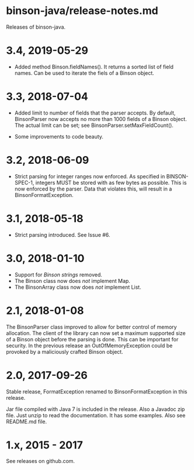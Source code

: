 binson-java/release-notes.md
============================

Releases of binson-java.


3.4, 2019-05-29
===============

* Added method Binson.fieldNames(). It returns a sorted list of field names.
  Can be used to iterate the fiels of a Binson object.



3.3, 2018-07-04
===============

* Added limit to number of fields that the parser accepts. By default, BinsonParser now
  accepts no more than 1000 fields of a Binson object. The actual limit can be set; 
  see BinsonParser.setMaxFieldCount().
  
* Some improvements to code beauty.


3.2, 2018-06-09
===============

* Strict parsing for integer ranges now enforced. As specified in BINSON-SPEC-1, integers
  MUST be stored with as few bytes as possible. This is now enforced by the parser.
  Data that violates this, will result in a BinsonFormatException.


3.1, 2018-05-18
===============

* Strict parsing introduced. See Issue #6.


3.0, 2018-01-10
===============

* Support for *Binson strings* removed.
* The Binson class now does *not* implement Map.
* The BinsonArray class now does *not* implement List.


2.1, 2018-01-08
===============

The BinsonParser class improved to allow for better control of memory allocation.
The client of the library can now set a maximum supported size of a Binson 
object before the parsing is done. This can be important for security.
In the previous release an OutOfMemoryException could be provoked by a 
maliciously crafted Binson object.


2.0, 2017-09-26
===============

Stable release, FormatException renamed to BinsonFormatException in this release.

Jar file compiled with Java 7 is included in the release. Also a Javadoc zip file. Just unzip to read the documentation. It has some examples. Also see README.md file.


1.x, 2015 - 2017
================

See releases on github.com.
